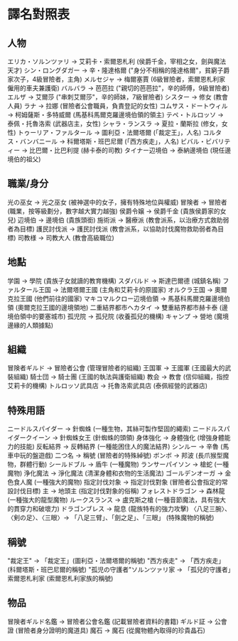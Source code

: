 # 譯名對照表

## 人物

エリカ・ソルンツァリ → 艾莉卡・索爾恩札利 (侯爵千金，宰相之女，劍與魔法天才)
シン・ロングダガー → 辛・隆達格爾 ("身分不相稱的隆達格爾"，貧窮子爵家次子，4級冒險者，主角)
メルセジャ → 梅爾塞賈 (6級冒險者，索爾恩札利家僱用的車夫兼護衛)
バルバラ → 芭芭拉 ("親切的芭芭拉"，辛的師傅，9級冒險者)
エルザ → 艾爾莎 ("串刺艾爾莎"，辛的師妹，7級冒險者)
シスター → 修女 (教會人員)
ラナ → 拉娜 (冒險者公會職員，負責登記的女性)
コムサス・ドートウィル → 柯姆薩斯・多特威爾 (馬基科馬爾克羅邊境伯領的領主)
テペ・トルロッソ → 泰佩・托魯洛索 (武器店主，女性)
シャラ・ランスラ → 夏拉・蘭斯拉 (修女，女性)
トゥーリア・ファルタール → 圖利亞・法爾塔爾 (「裁定王」，人名)
コルタス・バンバニール → 科爾塔斯・班巴尼爾 (「西方疾走」，人名)
ビバル・ビバリティー → 比巴爾・比巴利提 (赫卡泰的司教)
タイナー辺境伯 → 泰納邊境伯 (現任邊境伯的祖父)

## 職業/身分

光の巫女 → 光之巫女 (被神選中的女子，擁有特殊地位與權威)
冒険者 → 冒險者 (職業，按等級劃分，數字越大實力越強)
侯爵令嬢 → 侯爵千金 (貴族侯爵家的女兒)
辺境伯 → 邊境伯 (貴族頭銜)
施術派 → 醫療派 (教會派系，以治療方式救助弱者為目標)
護民討伐派 → 護民討伐派 (教會派系，以協助討伐魔物救助弱者為目標)
司教様 → 司教大人 (教會高級職位)

## 地點

学園 → 學院 (貴族子女就讀的教育機構)
スダバルド → 斯達巴爾德 (城鎮名稱)
ファルタール王国 → 法爾塔爾王國 (主角和艾莉卡的原國家)
オルクラ王国 → 奧爾克拉王國 (他們前往的國家)
マキコマルクロー辺境伯領 → 馬基科馬爾克羅邊境伯領 (奧爾克拉王國的邊境領地)
二重結界都市ヘカタイ → 雙重結界都市赫卡泰 (邊境伯領中的要塞城市)
孤児院 → 孤兒院 (收養孤兒的機構)
キャンプ → 營地 (魔境邊緣的人類據點)

## 組織

冒険者ギルド → 冒險者公會 (管理冒險者的組織)
王国軍 → 王國軍 (王國最大的武裝組織)
騎士団 → 騎士團 (王國的執法與護衛組織)
教会 → 教會 (信仰組織，指控艾莉卡的機構)
トルロッソ武具店 → 托魯洛索武具店 (泰佩經營的武器店)

## 特殊用語

ニードルスパイダー → 針蜘蛛 (一種生物，其絲可製作堅固的繩索)
ニードルスパイダークイーン → 針蜘蛛女王 (針蜘蛛的頭領)
身体強化 → 身體強化 (增強身體能力的技能)
反転結界 → 反轉結界 (一種能困住人的魔法結界)
シンルー → 辛魯 (馬車中玩的盤遊戲)
二つ名 → 稱號 (冒險者的特殊綽號)
ボンボ → 邦波 (長爪猴型魔物，群體行動)
シールドブル → 盾牛 (一種魔物)
ランサーパイソン → 槍蛇 (一種魔物)
浄化魔法 → 淨化魔法 (清潔身體和衣物的生活魔法)
ゴールデンオーガ → 金色食人魔 (一種強大的魔物)
指定討伐対象 → 指定討伐對象 (冒險者公會指定的常設討伐目標)
主 → 地頭主 (指定討伐對象的俗稱)
フォレストドラゴン → 森林龍 (一種強大的龍型魔物)
ルークスランス → 盧克斯之槍 (一種音節魔法，具有強大的貫穿力和破壞力)
ドラゴンブレス → 龍息 (龍族特有的強力攻擊)
〈八足三腕〉、〈剣の足〉、〈三眼〉→ 「八足三臂」、「劍之足」、「三眼」 (特殊魔物的稱號)

## 稱號

"裁定王" → 「裁定王」(圖利亞・法爾塔爾的稱號)
"西方疾走" → 「西方疾走」(科爾塔斯・班巴尼爾的稱號)
"孤児の守護者"ソルンツァリ家 → 「孤兒的守護者」索爾恩札利家 (索爾恩札利家族的稱號)

## 物品

冒険者ギルド名鑑 → 冒險者公會名鑑 (記載冒險者資料的書籍)
ギルド証 → 公會證 (冒險者身分證明的魔道具)
魔石 → 魔石 (從魔物體內取得的珍貴晶石)